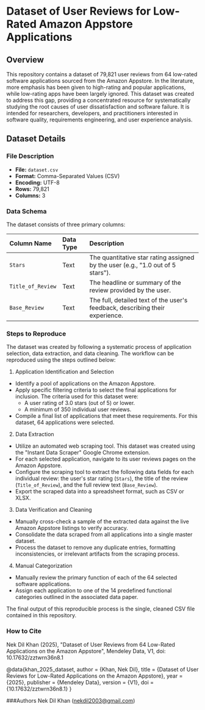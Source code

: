 # Dataset of User Reviews for Low-Rated Amazon Appstore Applications


## Overview

This repository contains a dataset of 79,821 user reviews from 64 low-rated software applications sourced from the Amazon Appstore. In the literature, more emphasis has been given to high-rating and popular applications, while low-rating apps have been largely ignored. This dataset was created to address this gap, providing a concentrated resource for systematically studying the root causes of user dissatisfaction and software failure. It is intended for researchers, developers, and practitioners interested in software quality, requirements engineering, and user experience analysis.

## Dataset Details

### File Description

* **File:** `dataset.csv`
* **Format:** Comma-Separated Values (CSV)
* **Encoding:** UTF-8
* **Rows:** 79,821
* **Columns:** 3

### Data Schema

The dataset consists of three primary columns:

| Column Name | Data Type | Description |
| :--- | :--- | :--- |
| `Stars` | Text | The quantitative star rating assigned by the user (e.g., "1.0 out of 5 stars"). |
| `Title_of_Review` | Text | The headline or summary of the review provided by the user. |
| `Base_Review` | Text | The full, detailed text of the user's feedback, describing their experience. |

### Steps to Reproduce
The dataset was created by following a systematic process of application selection, data extraction, and data cleaning. The workflow can be reproduced using the steps outlined below:

1. Application Identification and Selection
- Identify a pool of applications on the Amazon Appstore.
- Apply specific filtering criteria to select the final applications for inclusion. The criteria used for this dataset were:
    - A user rating of 3.0 stars (out of 5) or lower.
    - A minimum of 350 individual user reviews.
- Compile a final list of applications that meet these requirements. For this dataset, 64 applications were selected.

2. Data Extraction
- Utilize an automated web scraping tool. This dataset was created using the "Instant Data Scraper" Google Chrome extension.
- For each selected application, navigate to its user reviews pages on the Amazon Appstore.
- Configure the scraping tool to extract the following data fields for each individual review: the user's star rating (`Stars`), the title of the review (`Title_of_Review`), and the full review text (`Base_Review`).
- Export the scraped data into a spreadsheet format, such as CSV or XLSX.

3. Data Verification and Cleaning
- Manually cross-check a sample of the extracted data against the live Amazon Appstore listings to verify accuracy.
- Consolidate the data scraped from all applications into a single master dataset.
- Process the dataset to remove any duplicate entries, formatting inconsistencies, or irrelevant artifacts from the scraping process.

4. Manual Categorization
- Manually review the primary function of each of the 64 selected software applications.
- Assign each application to one of the 14 predefined functional categories outlined in the associated data paper.

The final output of this reproducible process is the single, cleaned CSV file contained in this repository.

### How to Cite
Nek Dil Khan (2025), "Dataset of User Reviews from 64 Low-Rated Applications on the Amazon Appstore", Mendeley Data, V1, doi: 10.17632/zztwrn36n8.1

@data{khan_2025_dataset,
  author = {Khan, Nek Dil},
  title = {Dataset of User Reviews for Low-Rated Applications on the Amazon Appstore},
  year = {2025},
  publisher = {Mendeley Data},
  version = {V1},
  doi = {10.17632/zztwrn36n8.1}
}


###Authors
Nek Dil Khan
(nekdil2003@gmail.com)


